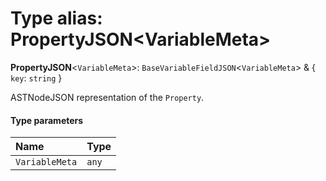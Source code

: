 # Type alias: PropertyJSON\<VariableMeta>

**PropertyJSON**<`VariableMeta`>: `BaseVariableFieldJSON`<`VariableMeta`> & { `key`: `string`  }

ASTNodeJSON representation of the `Property`.

#### Type parameters

| Name | Type |
| :------ | :------ |
| `VariableMeta` | `any` |
